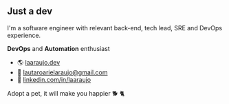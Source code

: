 ## Just a dev

I'm a software engineer with relevant back-end, tech lead, SRE and DevOps experience.

**DevOps** and **Automation** enthusiast

- :earth_americas: [laaraujo.dev](https://laaraujo.dev)
- :email: lautaroarielaraujo@gmail.com
- :necktie: [linkedin.com/in/laaraujo](https://www.linkedin.com/in/laaraujo/)

Adopt a pet, it will make you happier :dog2: :cat2: 
